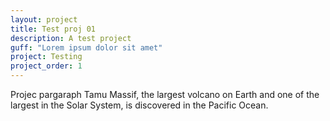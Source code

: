 ```yaml
---
layout: project
title: Test proj 01
description: A test project
guff: "Lorem ipsum dolor sit amet"
project: Testing
project_order: 1
---
```




Projec pargaraph Tamu Massif, the largest volcano on Earth and one of the largest in the Solar System, is discovered in the Pacific Ocean.
